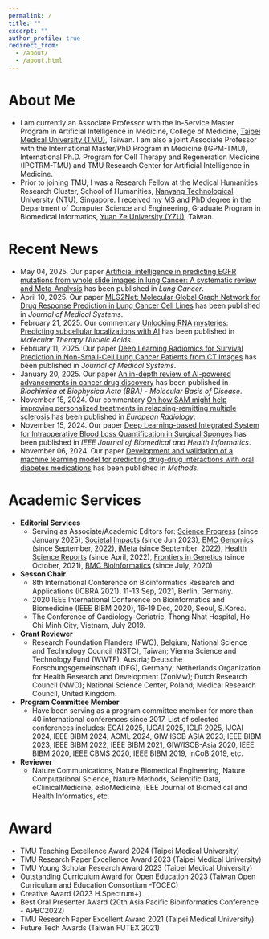 ```yaml
---
permalink: /
title: ""
excerpt: ""
author_profile: true
redirect_from: 
  - /about/
  - /about.html
---
```


# About Me
* I am currently an Associate Professor with the In-Service Master Program in Artificial Intelligence in Medicine, College of Medicine, [Taipei Medical University (TMU)](https://aiim.tmu.edu.tw), Taiwan. I am also a joint Associate Professor with the International Master/PhD Program in Medicine (IGPM-TMU), International Ph.D. Program for Cell Therapy and Regeneration Medicine (IPCTRM-TMU) and TMU Research Center for Artificial Intelligence in Medicine.
* Prior to joining TMU, I was a Research Fellow at the Medical Humanities Research Cluster, School of Humanities, [Nanyang Technological University (NTU)](http://www.ntu.edu.sg), Singapore. I received my MS and PhD degree in the Department of Computer Science and Engineering, Graduate Program in Biomedical Informatics, [Yuan Ze University (YZU)](https://www.yzu.edu.tw/), Taiwan.

# Recent News
* May 04, 2025. Our paper [Artificial intelligence in predicting EGFR mutations from whole slide images in lung Cancer: A systematic review and Meta-Analysis](https://doi.org/10.1016/j.lungcan.2025.108577) has been published in <i>Lung Cancer</i>.
* April 10, 2025. Our paper [MLG2Net: Molecular Global Graph Network for Drug Response Prediction in Lung Cancer Cell Lines](https://doi.org/10.1007/s10916-025-02182-3) has been published in <i>Journal of Medical Systems</i>.
* February 21, 2025. Our commentary [Unlocking RNA mysteries: Predicting subcellular localizations with AI](https://doi.org/10.1016/j.omtn.2025.102481) has been published in <i>Molecular Therapy Nucleic Acids</i>.
* February 11, 2025. Our paper [Deep Learning Radiomics for Survival Prediction in Non-Small-Cell Lung Cancer Patients from CT Images](https://doi.org/10.1007/s10916-025-02156-5) has been published in <i>Journal of Medical Systems</i>.
* January 20, 2025. Our paper [An in-depth review of AI-powered advancements in cancer drug discovery](https://doi.org/10.1016/j.bbadis.2025.167680) has been published in <i>Biochimica et Biophysica Acta (BBA) - Molecular Basis of Disease</i>.
* November 15, 2024. Our commentary [On how SAM might help improving personalized treatments in relapsing-remitting multiple sclerosis](https://doi.org/10.1007/s00330-024-11190-9) has been published in <i>European Radiology</i>.
* November 15, 2024. Our paper [Deep Learning-based Integrated System for Intraoperative Blood Loss Quantification in Surgical Sponges](https://doi.org/10.1109/JBHI.2024.3499852) has been published in <i>IEEE Journal of Biomedical and Health Informatics</i>.
* November 06, 2024. Our paper [Development and validation of a machine learning model for predicting drug-drug interactions with oral diabetes medications](https://doi.org/10.1016/j.ymeth.2024.10.012) has been published in <i>Methods</i>.

# Academic Services
* <b>Editorial Services</b>
  * Serving as Associate/Academic Editors for: [Science Progress](https://journals.sagepub.com/home/SCI) (since January 2025), [Societal Impacts](https://www.sciencedirect.com/journal/societal-impacts) (since Jun 2023), [BMC Genomics](https://bmcgenomics.biomedcentral.com/) (since September, 2022), [iMeta](https://onlinelibrary.wiley.com/journal/2770596x) (since September, 2022), [Health Science Reports](https://onlinelibrary.wiley.com/journal/23988835) (since April, 2022), [Frontiers in Genetics](https://www.frontiersin.org/journals/genetics) (since October, 2021), [BMC Bioinformatics](https://bmcbioinformatics.biomedcentral.com/) (since July, 2020)
* <b>Sesson Chair</b>
  * 8th International Conference on Bioinformatics Research and Applications (ICBRA 2021), 11-13 Sep, 2021, Berlin, Germany.
  * 2020 IEEE International Conference on Bioinformatics and Biomedicine (IEEE BIBM 2020), 16-19 Dec, 2020, Seoul, S.Korea.
  * The Conference of Cardiology-Geriatric, Thong Nhat Hospital, Ho Chi Minh City, Vietnam, July 2019.
* <b>Grant Reviewer</b>
  * Research Foundation Flanders (FWO), Belgium; National Science and Technology Council (NSTC), Taiwan; Vienna Science and Technology Fund (WWTF), Austria; Deutsche Forschungsgemeinschaft (DFG), Germany; Netherlands Organization for Health Research and Development (ZonMw); Dutch Research Council (NWO); National Science Center, Poland; Medical Research Council, United Kingdom.
* <b>Program Committee Member</b>
  * Have been serving as a program committee member for more than 40 international conferences since 2017. List of selected conferences includes: ECAI 2025, IJCAI 2025, ICLR 2025, IJCAI 2024, IEEE BIBM 2024, ACML 2024, GIW ISCB ASIA 2023, IEEE BIBM 2023, IEEE BIBM 2022, IEEE BIBM 2021, GIW/ISCB-Asia 2020, IEEE BIBM 2020, IEEE CBMS 2020, IEEE BIBM 2019, InCoB 2019, etc.
* <b>Reviewer</b>
  * Nature Communications, Nature Biomedical Engineering, Nature Computational Science, Nature Methods, Scientific Data, eClinicalMedicine, eBioMedicine, IEEE Journal of Biomedical and Health Informatics, etc.
  
# Award
  * TMU Teaching Excellence Award 2024 (Taipei Medical University)
  * TMU Research Paper Excellence Award 2023 (Taipei Medical University)
  * TMU Young Scholar Research Award 2023 (Taipei Medical University)
  * Outstanding Curriculum Award for Open Education 2023 (Taiwan Open Curriculum and Education Consortium -TOCEC)
  * Creative Award (2023 H.Spectrum+)
  * Best Oral Presenter Award (20th Asia Pacific Bioinformatics Conference - APBC2022)
  * TMU Research Paper Excellent Award 2021 (Taipei Medical University)
  * Future Tech Awards (Taiwan FUTEX 2021)